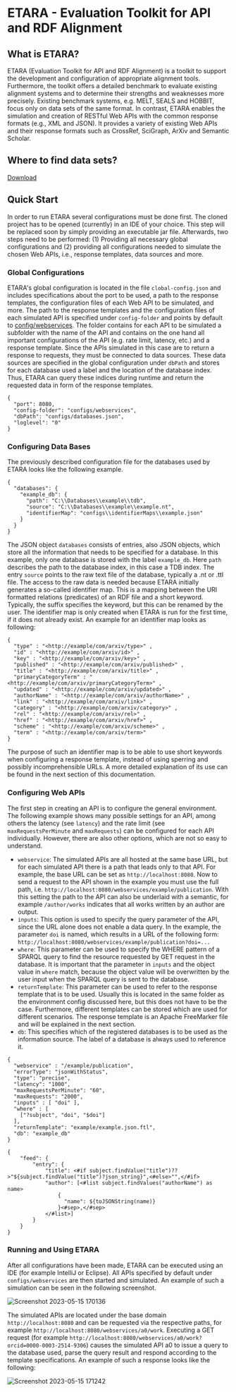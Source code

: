 # ETARA - Evaluation Toolkit for API and RDF Alignment

## What is ETARA?
ETARA (Evaluation Toolkit for API and RDF Alignment) is a toolkit to support the development and configuration of appropriate alignment tools. Furthermore, the toolkit offers a detailed benchmark to evaluate existing alignment systems and to determine their strengths and weaknesses more precisely. Existing benchmark systems, e.g. MELT, SEALS and HOBBIT, focus only on data sets of the same format. In contrast, ETARA enables the simulation and creation of RESTful Web APIs with the common response formats (e.g., XML and JSON). It provides a variety of existing Web APIs and their response formats such as CrossRef, SciGraph, ArXiv and Semantic Scholar.

## Where to find data sets?
[Download](https://www.dropbox.com/scl/fo/1t7gmh8bzbyieanacdl5a/h?dl=0&rlkey=66rejlyibvjxrb2z3hwsrji4v "Link to datasets")

## Quick Start
In order to run ETARA several configurations must be done first. The cloned project has to be opened (currently) in an IDE of your choice. This step will be replaced soon by simply providing an executable jar file. Afterwards, two steps need to be performed: (1) Providing all necessary global configurations and (2) providing all configurations needed to simulate the chosen Web APIs, i.e., response templates, data sources and more.

### Global Configurations
ETARA's global configuration is located in the file `clobal-config.json` and includes specifications about the port to be used, a path to the response templates, the configuration files of each Web API to be simulated, and more. The path to the response templates and the configuration files of each simulated API is specified under `config-folder` and points by default to [config/webservices](https://github.com/anonresearcher123/ETARA/tree/master/configs/webservices "Link to the API Configuration Folder"). The folder contains for each API to be simulated a subfolder with the name of the API and contains on the one hand all important configurations of the API (e.g. rate limit, latency, etc.) and a response template. Since the APIs simulated in this case are to return a response to requests, they must be connected to data sources. These data sources are specified in the global configuration under `dbPath` and stores for each database used a label and the location of the database index. Thus, ETARA can query these indices during runtime and return the requested data in form of the response templates.

```
{
  "port": 8080,
  "config-folder": "configs/webservices",
  "dbPath": "configs/databases.json",
  "loglevel": "0"
}
```

### Configuring Data Bases
The previously described configuration file for the databases used by ETARA looks like the following example.

```
{
  "databases": {
    "example_db": {
      "path": "C:\\Databases\\example\\tdb",
      "source": "C:\\Databases\\example\\example.nt",
      "identifierMap": "configs\\identifierMaps\\example.json"
    }
  }
}
```

The JSON object `databases` consists of entries, also JSON objects, which store all the information that needs to be specified for a database. In this example, only one database is stored with the label `example_db`. Here `path` describes the path to the database index, in this case a TDB index. The entry `source` points to the raw text file of the database, typically a .nt or .ttl file. The access to the raw data is needed because ETARA initially generates a so-called identifier map. This is a mapping between the URI formatted relations (predicates) of an RDF file and a short keyword. Typically, the suffix specifies the keyword, but this can be renamed by the user. The identifier map is only created when ETARA is run for the first time, if it does not already exist.  An example for an identifier map looks as following:

```
{ 
  "type" : "<http://example/com/arxiv/type>" ,
  "id" : "<http://example/com/arxiv/id>" ,
  "key" : "<http://example/com/arxiv/key>" ,
  "published" : "<http://example/com/arxiv/published>" ,
  "title" : "<http://example/com/arxiv/title>" ,
  "primaryCategoryTerm" : "<http://example/com/arxiv/primaryCategoryTerm>" ,
  "updated" : "<http://example/com/arxiv/updated>" ,
  "authorName" : "<http://example/com/arxiv/authorName>" ,
  "link" : "<http://example/com/arxiv/link>" ,
  "category" : "<http://example/com/arxiv/category>" ,
  "rel" : "<http://example/com/arxiv/rel>" ,
  "href" : "<http://example/com/arxiv/href>" ,
  "scheme" : "<http://example/com/arxiv/scheme>" ,
  "term" : "<http://example/com/arxiv/term>"
}
```

The purpose of such an identifier map is to be able to use short keywords when configuring a response template, instead of using sperring and possibly incomprehensible URLs. A more detailed explanation of its use can be found in the next section of this documentation.

### Configuring Web APIs
The first step in creating an API is to configure the general environment. The following example shows many possible settings for an API, among others the latency (see `latency`) and the rate limit (see `maxRequestsPerMinute` and `maxRequests`) can be configured for each API individually. However, there are also other options, which are not so easy to understand. 

* `webservice`: The simulated APIs are all hosted at the same base URL, but for each simulated API there is a path that leads only to that API. For example, the base URL can be set as `http://localhost:8080`. Now to send a request to the API shown in the example you must use the full path, i.e. `http://localhost:8080/webservices/example/publication`. With this setting the path to the API can also be underlaid with a semantic, for example `/author/works` indicates that all works written by an author are output.
* `inputs`: This option is used to specify the query parameter of the API, since the URL alone does not enable a data query. In the example, the parameter `doi` is named, which results in a URL of the following form: `http://localhost:8080/webservices/example/publication?doi=...`
* `where`: This parameter can be used to specify the WHERE pattern of a SPARQL query to find the resource requested by GET request in the database. It is important that the parameter in `inputs` and the object value in `where` match, because the object value will be overwritten by the user input when the SPARQL query is sent to the database.
* `returnTemplate`: This parameter can be used to refer to the response template that is to be used. Usually this is located in the same folder as the environment config discussed here, but this does not have to be the case. Furthermore, different templates can be stored which are used for different scenarios. The response template is an Apache FreeMarker file and will be explained in the next section.
* `db`: This specifies which of the registered databases is to be used as the information source. The label of a database is always used to reference it.

```
{
  "webservice" : "/example/publication",
  "errorType": "jsonWithStatus",
  "type": "precise",
  "latency": "1000",
  "maxRequestsPerMinute": "60",
  "maxRequests": "2000",
  "inputs" : [ "doi" ],
  "where" : [
    ["?subject", "doi", "$doi"]
  ],
  "returnTemplate": "example/example.json.ftl",
  "db": "example_db"
}         
```

```
{
    "feed": {
        "entry": {
            "title": <#if subject.findValue("title")??>"${subject.findValue("title")?json_string}",<#else>"",</#if>
            "author": [<#list subject.findValues("authorName") as name>
                {
                  "name": ${toJSONString(name)}
                }<#sep>,</#sep>
            </#list>]
        }
    }
}            
```

### Running and Using ETARA
After all configurations have been made, ETARA can be executed using an IDE (for example IntelliJ or Eclipse). All APIs specified by default under `configs/webservices` are then started and simulated. An example of such a simulation can be seen in the following screenshot.

![Screenshot 2023-05-15 170136](https://github.com/anonresearcher123/ETARA/assets/120786910/f7b29cd7-71c8-48cd-a4a0-d17e7019028f)

The simulated APIs are located under the base domain `http://localhost:8080` and can be requested via the respective paths, for example `http://localhost:8080/webservices/a0/work`. Executing a GET request (for example `http://localhost:8080/webservices/a0/work?orcid=0000-0003-2514-9306`) causes the simulated API a0 to issue a query to the database used, parse the query result and respond according to the template specifications. An example of such a response looks like the following:

![Screenshot 2023-05-15 171242](https://github.com/anonresearcher123/ETARA/assets/120786910/636b055c-03f7-410e-9d06-5461c6a0f13d)

